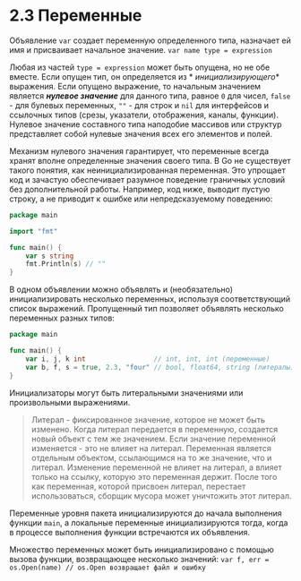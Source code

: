 # 2.3 Переменные

Объявление `var` создает переменную определенного типа, назначает ей имя и присваивает начальное значение.
`var name type = expression`

Любая из частей `type = expression` может быть опущена, но не обе вместе. Если опущен тип, он определяется из *
*_инициализирующего_** выражения. Если опущено выражение, то начальным значением является **_нулевое значение_** для
данного типа, равное `0` для чисел, `false` - для булевых переменных, `""` - для строк и `nil` для интерфейсов и
ссылочных типов (срезы, указатели, отображения, каналы, функции). Нулевое значение составного типа наподобие массивов
или структур представляет собой нулевые значения всех его элементов и полей.

Механизм нулевого значения гарантирует, что переменные всегда хранят вполне определенные значения своего типа. В Go не
существует такого понятия, как неинициализированная переменная. Это упрощает код и зачастую обеспечивает разумное
поведение граничных условий без дополнительной работы. Например, код ниже, выводит пустую строку, а не приводит к ошибке
или непредсказуемому поведению:

```go
package main

import "fmt"

func main() {
	var s string
	fmt.Println(s) // ""
}
```

В одном объявлении можно объявлять и (необязательно) инициализировать несколько переменных, используя соответствующий
список выражений. Пропущенный тип позволяет объявлять несколько переменных разных типов:

```go
package main

func main() {
	var i, j, k int                 // int, int, int (переменные)
	var b, f, s = true, 2.3, "four" // bool, float64, string (литералы)
}
```

Инициализаторы могут быть литеральными значениями или произвольными выражениями.
> Литерал - фиксированное значение, которое не может быть изменено. Когда литерал передается в переменную, создается
> новый объект с тем же значением. Если значение переменной изменяется - это не влияет на литерал. Переменная является
> отдельным объектом, ссылающимся на то же значение, что и литерал. Изменение переменной не влияет на литерал, а влияет
> только на ссылку, которую это переменная держит. После того как переменная, которой присвоен литерал, перестает
> использоваться, сборщик мусора может уничтожить этот литерал.

Переменные уровня пакета инициализируются до начала выполнения функции `main`, а локальные переменные инициализируются
тогда, когда в процессе выполнения функции встречаются их объявления.

Множество переменных может быть инициализировано с помощью вызова функции, возвращающее несколько значений:
`var f, err = os.Open(name) // os.Open возвращает файл и ошибку`